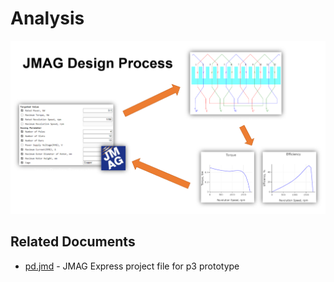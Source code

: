 # Analysis 
![mag_design_process](jmag_design_process.png)

## Related Documents
- [pd.jmd](./p3.jmd) - JMAG Express project file for p3 prototype